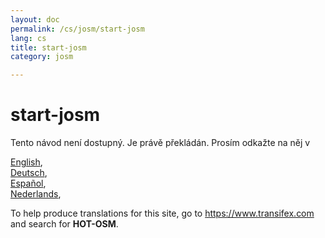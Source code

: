 ```yaml
---
layout: doc
permalink: /cs/josm/start-josm
lang: cs
title: start-josm
category: josm

---
```


start-josm  
=================  

Tento návod není dostupný. Je právě překládán. Prosím odkažte na něj v   

[English](/en/josm/start-josm/),   
[Deutsch](/de/josm/start-josm/),  
[Español](/es/josm/start-josm/),  
[Nederlands](/nl/josm/start-josm/),  

To help produce translations for this site, go to <https://www.transifex.com> and search for **HOT-OSM**.  

<!-- hidden text -->
